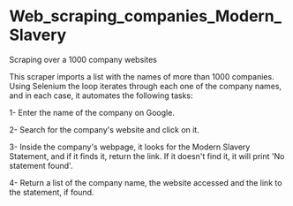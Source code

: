 # Web_scraping_companies_Modern_Slavery
Scraping over a 1000 company websites

This scraper imports a list with the names of more than 1000 companies. Using Selenium the loop iterates through each one of the company names, and in  each case, it automates the following tasks: 

1- Enter the name of the company on Google.

2- Search for the company's website and click on it. 

3- Inside the company's webpage, it looks for the Modern Slavery Statement, and if it finds it, return the link. If it doesn't find it, it will print 'No statement found'. 

4- Return a list of the company name, the website accessed and the link to the statement, if found. 
